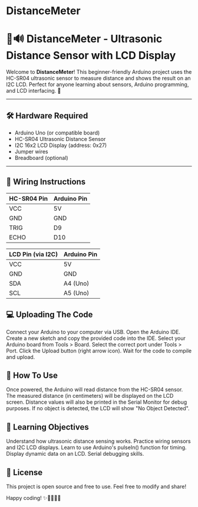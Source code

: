 # DistanceMeter

# 📏🔊 DistanceMeter - Ultrasonic Distance Sensor with LCD Display

Welcome to **DistanceMeter**! This beginner-friendly Arduino project uses the HC-SR04 ultrasonic sensor to measure distance and shows the result on an I2C LCD. Perfect for anyone learning about sensors, Arduino programming, and LCD interfacing. 🚀

---

## 🛠️ Hardware Required

- Arduino Uno (or compatible board)
- HC-SR04 Ultrasonic Distance Sensor
- I2C 16x2 LCD Display (address: 0x27)
- Jumper wires
- Breadboard (optional)

---

## 🔌 Wiring Instructions

| HC-SR04 Pin | Arduino Pin |
|-----------|-------------|
| VCC       | 5V          |
| GND       | GND         |
| TRIG     | D9         |
| ECHO     | D10         |

| LCD Pin (via I2C) | Arduino Pin |
|-----------|-------------|
| VCC       | 5V          |
| GND       | GND         |
| SDA       | A4 (Uno)     |
| SCL       | A5 (Uno)     |


## 💻 Uploading The Code
Connect your Arduino to your computer via USB.
Open the Arduino IDE.
Create a new sketch and copy the provided code into the IDE.
Select your Arduino board from Tools > Board.
Select the correct port under Tools > Port.
Click the Upload button (right arrow icon).
Wait for the code to compile and upload.



## 🚀 How To Use
Once powered, the Arduino will read distance from the HC-SR04 sensor.
The measured distance (in centimeters) will be displayed on the LCD screen.
Distance values will also be printed in the Serial Monitor for debug purposes.
If no object is detected, the LCD will show "No Object Detected".


## 🎯 Learning Objectives
Understand how ultrasonic distance sensing works.
Practice wiring sensors and I2C LCD displays.
Learn to use Arduino's pulseIn() function for timing.
Display dynamic data on an LCD.
Serial debugging skills.

## 📃 License
This project is open source and free to use. Feel free to modify and share!

Happy coding! ✨👨‍💻👩‍💻
